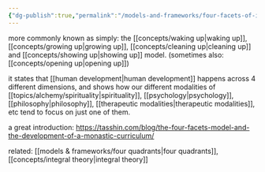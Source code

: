 ```yaml
---
{"dg-publish":true,"permalink":"/models-and-frameworks/four-facets-of-integral-development/","tags":["alchemy","integraltheory","framework","🌿"],"created":"2024-03-19T15:48:43.680-03:00","updated":"2024-07-23T01:49:58.934-03:00"}
---
```


more commonly known as simply: the [[concepts/waking up\|waking up]], [[concepts/growing up\|growing up]], [[concepts/cleaning up\|cleaning up]] and [[concepts/showing up\|showing up]] model. (sometimes also: [[concepts/opening up\|opening up]])

it states that [[human development\|human development]] happens across 4 different dimensions, and shows how our different modalities of [[topics/alchemy/spirituality\|spirituality]], [[psychology\|psychology]], [[philosophy\|philosophy]], [[therapeutic modalities\|therapeutic modalities]], etc tend to focus on just one of them.

a great introduction: https://tasshin.com/blog/the-four-facets-model-and-the-development-of-a-monastic-curriculum/

related: [[models & frameworks/four quadrants\|four quadrants]], [[concepts/integral theory\|integral theory]]